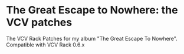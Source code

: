 # The Great Escape to Nowhere: the VCV patches

The VCV Rack Patches for my album "The Great Escape To Nowhere". Compatible with VCV Rack 0.6.x
